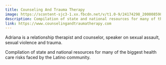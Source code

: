 ```yaml
---
title: Counseling And Trauma Therapy
image: https://scontent-sjc3-1.xx.fbcdn.net/v/t1.0-9/24174298_2000085980238443_7867330059643123032_n.png?_nc_cat=105&_nc_ht=scontent-sjc3-1.xx&oh=0b2da6128ae648702d2e4a2f8555c952&oe=5D0628BC
description: Compilation of state and national resources for many of the biggest health care risks faced by the Latino community.
link: https://www.counselingandtraumatherapy.com
---
```


Adriana is a relationship therapist and counselor, speaker on sexual assault, sexual violence and trauma.

Compilation of state and national resources for many of the biggest health care risks faced by the Latino community.
